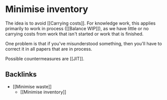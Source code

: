 # Minimise inventory
The idea is to avoid [[Carrying costs]]. For knowledge work, this applies primarily to work in process ([[Balance WIP]]), as we have little or no carrying costs from work that isn't started or work that is finished.

One problem is that if you've misunderstood something, then you'll have to correct it in all papers that are in process. 

Possible countermeasures are [[JIT]].

## Backlinks
* [[Minimise waste]]
	* [[Minimise inventory]]

<!-- {BearID:2957D6D7-6E31-4287-822E-A3EB8579E60D-48107-000081B85C44713A} -->
